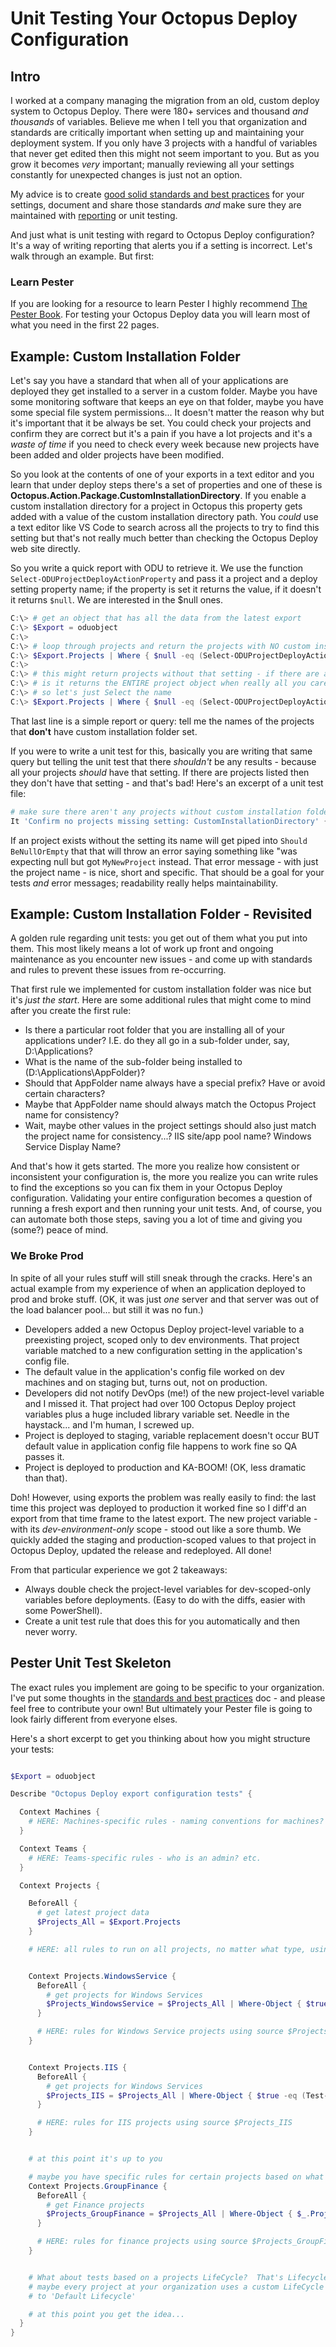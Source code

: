 
# Unit Testing Your Octopus Deploy Configuration

## Intro
I worked at a company managing the migration from an old, custom deploy system to Octopus Deploy.  There were 180+ services and thousand *and thousands* of variables.  Believe me when I tell you that organization and standards are critically important when setting up and maintaining your deployment system.  If you only have 3 projects with a handful of variables that never get edited then this might not seem important to you.  But as you grow it becomes *very* important; manually reviewing all your settings constantly for unexpected changes is just not an option.

My advice is to create [good solid standards and best practices](BestPracticesTestingRules.md) for your settings, document and share those standards *and* make sure they are maintained with [reporting](DetailsAndReporting.md) or unit testing.

And just what is unit testing with regard to Octopus Deploy configuration?  It's a way of writing reporting that alerts you if a setting is incorrect.  Let's walk through an example.  But first:

### Learn Pester
If you are looking for a resource to learn Pester I highly recommend [The Pester Book](https://leanpub.com/pesterbook).  For testing your Octopus Deploy data you will learn most of what you need in the first 22 pages.


## Example: Custom Installation Folder
Let's say you have a standard that when all of your applications are deployed they get installed to a server in a custom folder.  Maybe you have some monitoring software that keeps an eye on that folder, maybe you have some special file system permissions... It doesn't matter the reason why but it's important that it be always be set.  You could check your projects and confirm they are correct but it's a pain if you have a lot projects and it's a *waste of time* if you need to check every week because new projects have been added and older projects have been modified.

So you look at the contents of one of your exports in a text editor and you learn that under deploy steps there's a set of properties and one of these is **Octopus.Action.Package.CustomInstallationDirectory**.  If you enable a custom installation directory for a project in Octopus this property gets added with a value of the custom installation directory path.  You *could* use a text editor like VS Code to search across all the projects to try to find this setting but that's not really much better than checking the Octopus Deploy web site directly.

So you write a quick report with ODU to retrieve it.  We use the function `Select-ODUProjectDeployActionProperty` and pass it a project and a deploy setting property name; if the property is set it returns the value, if it doesn't it returns `$null`.  We are interested in the $null ones.

```PowerShell
C:\> # get an object that has all the data from the latest export
C:\> $Export = oduobject
C:\>
C:\> # loop through projects and return the projects with NO custom install folder (i.e. it returns $null)
C:\> $Export.Projects | Where { $null -eq (Select-ODUProjectDeployActionProperty $_ 'Octopus.Action.Package.CustomInstallationDirectory') }
C:\>
C:\> # this might return projects without that setting - if there are any - but the key thing to note
C:\> # is it returns the ENTIRE project object when really all you care about is the name
C:\> # so let's just Select the name
C:\> $Export.Projects | Where { $null -eq (Select-ODUProjectDeployActionProperty $_ 'Octopus.Action.Package.CustomInstallationDirectory') } | Select Name
```

That last line is a simple report or query: tell me the names of the projects that **don't** have custom installation folder set.

If you were to write a unit test for this, basically you are writing that same query but telling the unit test that there *shouldn't* be any results - because all your projects *should* have that setting.  If there are projects listed then they don't have that setting - and that's bad!  Here's an excerpt of a unit test file:

```PowerShell
# make sure there aren't any projects without custom installation folder set
It 'Confirm no projects missing setting: CustomInstallationDirectory' { $Export.Projects | Where { $null -eq (Select-ODUProjectDeployActionProperty $_ 'Octopus.Action.Package.CustomInstallationDirectory') } | Select Name } | Should BeNullOrEmpty }
```
If an project exists without the setting its name will get piped into `Should BeNullOrEmpty` that that will throw an error saying something like "was expecting null but got `MyNewProject` instead.  That error message - with just the project name - is nice, short and specific.  That should be a goal for your tests *and* error messages; readability really helps maintainability.


## Example: Custom Installation Folder - Revisited

A golden rule regarding unit tests: you get out of them what you put into them.  This most likely means a lot of work up front and ongoing maintenance as you encounter new issues - and come up with standards and rules to prevent these issues from re-occurring.

That first rule we implemented for custom installation folder was nice but it's *just the start*.  Here are some additional rules that might come to mind after you create the first rule:
* Is there a particular root folder that you are installing all of your applications under?  I.E. do they all go in a sub-folder under, say, D:\Applications?
* What is the name of the sub-folder being installed to (D:\Applications\AppFolder)?
* Should that AppFolder name always have a special prefix?  Have or avoid certain characters?
* Maybe that AppFolder name should always match the Octopus Project name for consistency?
* Wait, maybe other values in the project settings should also just match the project name for consistency...?  IIS site/app pool name?  Windows Service Display Name?

And that's how it gets started.  The more you realize how consistent or inconsistent your configuration is, the more you realize you can write rules to find the exceptions so you can fix them in your Octopus Deploy configuration.  Validating your entire configuration becomes a question of running a fresh export and then running your unit tests.  And, of course, you can automate both those steps, saving you a lot of time and giving you (some?) peace of mind.


### We Broke Prod

In spite of all your rules stuff will still sneak through the cracks.  Here's an actual example from my experience of when an application deployed to prod and broke stuff.  (OK, it was just *one* server and that server was out of the load balancer pool... but still it was no fun.)
* Developers added a new Octopus Deploy project-level variable to a preexisting project, scoped only to dev environments.  That project variable matched to a new configuration setting in the application's config file.
* The default value in the application's config file worked on dev machines and on staging but, turns out, not on production.
* Developers did not notify DevOps (me!) of the new project-level variable and I missed it.  That project had over 100 Octopus Deploy project variables plus a huge included library variable set.  Needle in the haystack... and I'm human, I screwed up.
* Project is deployed to staging, variable replacement doesn't occur BUT default value in application config file happens to work fine so QA passes it.
* Project is deployed to production and KA-BOOM!  (OK, less dramatic than that).

Doh!  However, using exports the problem was really easily to find: the last time this project was deployed to production it worked fine so I diff'd an export from that time frame to the latest export.  The new project variable - with its *dev-environment-only* scope - stood out like a sore thumb.  We quickly added the staging and production-scoped values to that project in Octopus Deploy, updated the release and redeployed.  All done!

From that particular experience we got 2 takeaways:
* Always double check the project-level variables for dev-scoped-only variables before deployments.  (Easy to do with the diffs, easier with some PowerShell).
* Create a unit test rule that does this for you automatically and then never worry.


## Pester Unit Test Skeleton

The exact rules you implement are going to be specific to your organization.  I've put some thoughts in the [standards and best practices](BestPracticesTestingRules.md) doc - and please feel free to contribute your own!  But ultimately your Pester file is going to look fairly different from everyone elses.

Here's a short excerpt to get you thinking about how you might structure your tests:

```PowerShell

$Export = oduobject

Describe "Octopus Deploy export configuration tests" {

  Context Machines {
    # HERE: Machines-specific rules - naming conventions for machines? etc.
  }

  Context Teams {
    # HERE: Teams-specific rules - who is an admin? etc.
  }

  Context Projects {

    BeforeAll {
      # get latest project data
      $Projects_All = $Export.Projects
    }

    # HERE: all rules to run on all projects, no matter what type, using source $Projects_All


    Context Projects.WindowsService {
      BeforeAll {
        # get projects for Windows Services
        $Projects_WindowsService = $Projects_All | Where-Object { $true -eq (Test-ODUProjectDeployWindowsService -Project $_)}
      }

      # HERE: rules for Windows Service projects using source $Projects_WindowsService
    }


    Context Projects.IIS {
      BeforeAll {
        # get projects for Windows Services
        $Projects_IIS = $Projects_All | Where-Object { $true -eq (Test-ODUProjectDeployIISSite -Project $_)}
      }

      # HERE: rules for IIS projects using source $Projects_IIS
    }


    # at this point it's up to you

    # maybe you have specific rules for certain projects based on what project group they are in?
    Context Projects.GroupFinance {
      BeforeAll {
        # get Finance projects
        $Projects_GroupFinance = $Projects_All | Where-Object { $_.ProjectGroupName -eq 'Finance'}
      }

      # HERE: rules for finance projects using source $Projects_GroupFinance
    }


    # What about tests based on a projects LifeCycle?  That's LifecycleName
    # maybe every project at your organization uses a custom LifeCycle and so nothing should be set
    # to 'Default Lifecycle'

    # at this point you get the idea...
  }
}
```
